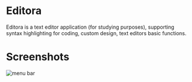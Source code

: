 # Editora
Editora is a text editor application (for studying purposes),
supporting syntax highlighting for coding, custom design, text editors basic functions.
# Screenshots

![menu bar](E:/network_download/9fad8e699a3f4e7860366525c54431ed.png)